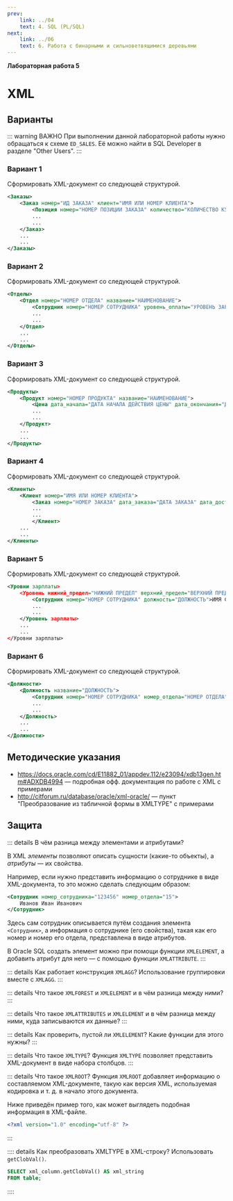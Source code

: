 ```yaml
---
prev:
    link: ../04
    text: 4. SQL (PL/SQL)
next:
    link: ../06
    text: 6. Работа с бинарными и сильноветвящимися деревьями
---
```


**Лабораторная работа 5**

# XML

## Варианты

::: warning ВАЖНО
При выполнении данной лабораторной работы нужно обращаться к схеме ``ED_SALES``. Её можно найти в SQL Developer в разделе "Other Users".
:::

### Вариант 1

Сформировать XML-документ со следующей структурой.

```xml
<Заказы>
    <Заказ номер="ИД ЗАКАЗА" клиент="ИМЯ ИЛИ НОМЕР КЛИЕНТА">
        <Позиция номер="НОМЕР ПОЗИЦИИ ЗАКАЗА" количество="КОЛИЧЕСТВО КУПЛЕННОГО ТОВАРА" цена="ЦЕНА ТОВАРА">НАИМЕНОВАНИЕ ИЛИ ИД ТОВАРА</Позиция>
        ...
        ...
    </Заказ>
    ...
    ...
</Заказы>
```

### Вариант 2

Сформировать XML-документ со следующей структурой.

```xml
<Отделы>
    <Отдел номер="НОМЕР ОТДЕЛА" название="НАИМЕНОВАНИЕ">
        <Сотрудник номер="НОМЕР СОТРУДНИКА" уровень_оплаты="УРОВЕНЬ ЗАРПЛАТЫ">ИМЯ СОТРУДНИКА</Сотрудник >
        ...
        ...
    </Отдел>
    ...
    ...
</Отделы>
```

### Вариант 3

Сформировать XML-документ со следующей структурой.

```xml
<Продукты>
    <Продукт номер="НОМЕР ПРОДУКТА" название="НАИМЕНОВАНИЕ">
        <Цена дата_начала="ДАТА НАЧАЛА ДЕЙСТВИЯ ЦЕНЫ" дата_окончания="ДАТА ОКОНЧАНИЯ ДЕЙСТВИЯ ЦЕНЫ">РОЗНИЧНАЯ ЦЕНА</Цена>
        ...
        ...
    </Продукт>
    ...
    ...
</Продукты>
```

### Вариант 4

Сформировать XML-документ со следующей структурой.

```xml
<Клиенты>
    <Клиент номер="ИМЯ ИЛИ НОМЕР КЛИЕНТА">
        <Заказ номер="НОМЕР ЗАКАЗА" дата_заказа="ДАТА ЗАКАЗА" дата_доставки="ДАТА ДОСТАВКИ">НОМЕР СЧЕТА</Заказ>
        ...
        ...
        </Клиент>
    ...
    ...
</Клиенты>
```


### Вариант 5

Сформировать XML-документ со следующей структурой.

```xml
<Уровни зарплаты>
    <Уровень нижний_предел="НИЖНИЙ ПРЕДЕЛ" верхний_предел="ВЕРХНИЙ ПРЕДЕЛ">
        <Сотрудник номер="НОМЕР СОТРУДНИКА" должность="ДОЛЖНОСТЬ">ИМЯ СОТРУДНИКА</Сотрудник>
        ...
        ...
    </Уровень зарплаты>
    ...
    ...
</Уровни зарплаты>
```


### Вариант 6

Сформировать XML-документ со следующей структурой.

```xml
<Должности>
    <Должность название="ДОЛЖНОСТЬ">
        <Сотрудник номер="НОМЕР СОТРУДНИКА" номер_отдела="НОМЕР ОТДЕЛА" >ИМЯ СОТРУДНИКА</Сотрудник>
        ...
        ...
    </Должность>
    ...
    ...
</Должности>
```

## Методические указания
* https://docs.oracle.com/cd/E11882_01/appdev.112/e23094/xdb13gen.htm#ADXDB4994 — подробная офф. документация по работе с XML с примерами
* http://citforum.ru/database/oracle/xml-oracle/ — пункт "Преобразование из табличной формы в XMLTYPE" с примерами

## Защита

::: details В чём разница между элементами и атрибутами?

В XML *элементы* позволяют описать сущности (какие-то объекты), а *атрибуты* — их свойства.

Например, если нужно представить информацию о сотруднике в виде XML-документа, то это можно сделать следующим образом:

```xml
<Сотрудник номер_сотрудника="123456" номер_отдела="15">
    Иванов Иван Иванович
</Сотрудник>
```

Здесь сам сотрудник описывается путём создания элемента ``<Сотрудник>``, а информация о сотруднике (его свойства), такая как его номер и номер его отдела, представлена в виде атрибутов.

В Oracle SQL создать элемент можно при помощи функции ``XMLELEMENT``, а добавить атрибут для него — с помощью функции ``XMLATTRIBUTE``.
:::

::: details Как работает конструкция ``XMLAGG``? Использование группировки вместе с ``XMLAGG``.
:::

::: details Что такое ``XMLFOREST`` и ``XMLELEMENT`` и в чём разница между ними?
:::

::: details Что такое ``XMLATTRIBUTES`` и ``XMLELEMENT`` и в чём разница между ними, куда записываются их данные?
:::

::: details Как проверить, пустой ли ``XMLELEMENT``? Какие функции для этого нужны?
:::

::: details Что такое ``XMLTYPE``?
Функция ``XMLTYPE`` позволяет представить XML-документ в виде набора столбцов.
:::

::: details Что такое ``XMLROOT``?
Функция ``XMLROOT`` добавляет информацию о составляемом XML-документе, такую как версия XML, используемая кодировка и т. д. в начало этого документа.

Ниже приведён пример того, как может выглядеть подобная информация в XML-файле.

```xml
<?xml version="1.0" encoding="utf-8" ?>
```
:::

:::: details Как преобразовать XMLTYPE в XML-строку?
Использовать ``getClobVal()``.

```sql
SELECT xml_column.getClobVal() AS xml_string
FROM table;
```

::::